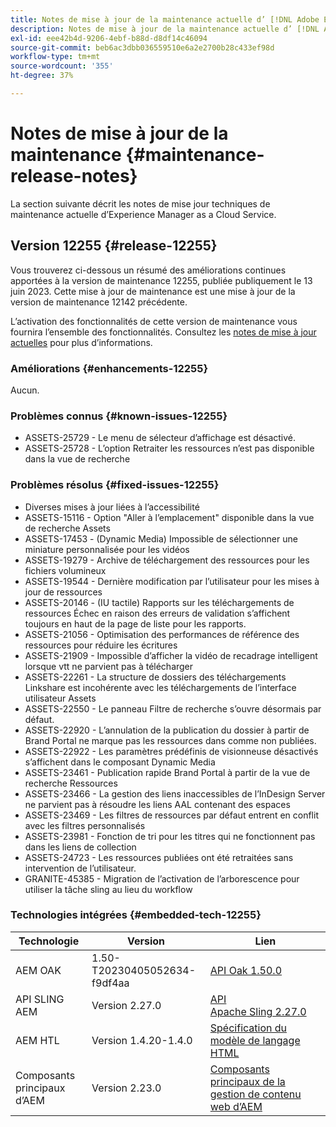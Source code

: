 ```yaml
---
title: Notes de mise à jour de la maintenance actuelle d’ [!DNL Adobe Experience Manager]  as a Cloud Service.
description: Notes de mise à jour de la maintenance actuelle d’ [!DNL Adobe Experience Manager]  as a Cloud Service.
exl-id: eee42b4d-9206-4ebf-b88d-d8df14c46094
source-git-commit: beb6ac3dbb036559510e6a2e2700b28c433ef98d
workflow-type: tm+mt
source-wordcount: '355'
ht-degree: 37%

---
```


# Notes de mise à jour de la maintenance {#maintenance-release-notes}

La section suivante décrit les notes de mise jour techniques de maintenance actuelle d’Experience Manager as a Cloud Service.

## Version 12255 {#release-12255}

Vous trouverez ci-dessous un résumé des améliorations continues apportées à la version de maintenance 12255, publiée publiquement le 13 juin 2023. Cette mise à jour de maintenance est une mise à jour de la version de maintenance 12142 précédente.

L’activation des fonctionnalités de cette version de maintenance vous fournira l’ensemble des fonctionnalités. Consultez les [notes de mise à jour actuelles](/help/release-notes/release-notes-cloud/release-notes-current.md) pour plus d’informations.

### Améliorations {#enhancements-12255}

Aucun.

### Problèmes connus {#known-issues-12255}

- ASSETS-25729 - Le menu de sélecteur d’affichage est désactivé.
- ASSETS-25728 - L’option Retraiter les ressources n’est pas disponible dans la vue de recherche

### Problèmes résolus {#fixed-issues-12255}

- Diverses mises à jour liées à l’accessibilité
- ASSETS-15116 - Option &quot;Aller à l’emplacement&quot; disponible dans la vue de recherche Assets
- ASSETS-17453 - (Dynamic Media) Impossible de sélectionner une miniature personnalisée pour les vidéos
- ASSETS-19279 - Archive de téléchargement des ressources pour les fichiers volumineux
- ASSETS-19544 - Dernière modification par l’utilisateur pour les mises à jour de ressources
- ASSETS-20146 - (IU tactile) Rapports sur les téléchargements de ressources Échec en raison des erreurs de validation s’affichent toujours en haut de la page de liste pour les rapports.
- ASSETS-21056 - Optimisation des performances de référence des ressources pour réduire les écritures
- ASSETS-21909 - Impossible d’afficher la vidéo de recadrage intelligent lorsque vtt ne parvient pas à télécharger
- ASSETS-22261 - La structure de dossiers des téléchargements Linkshare est incohérente avec les téléchargements de l’interface utilisateur Assets
- ASSETS-22550 - Le panneau Filtre de recherche s’ouvre désormais par défaut.
- ASSETS-22920 - L’annulation de la publication du dossier à partir de Brand Portal ne marque pas les ressources dans comme non publiées.
- ASSETS-22922 - Les paramètres prédéfinis de visionneuse désactivés s’affichent dans le composant Dynamic Media
- ASSETS-23461 - Publication rapide Brand Portal à partir de la vue de recherche Ressources
- ASSETS-23466 - La gestion des liens inaccessibles de l’InDesign Server ne parvient pas à résoudre les liens AAL contenant des espaces
- ASSETS-23469 - Les filtres de ressources par défaut entrent en conflit avec les filtres personnalisés
- ASSETS-23981 - Fonction de tri pour les titres qui ne fonctionnent pas dans les liens de collection
- ASSETS-24723 - Les ressources publiées ont été retraitées sans intervention de l’utilisateur.
- GRANITE-45385 - Migration de l’activation de l’arborescence pour utiliser la tâche sling au lieu du workflow

### Technologies intégrées {#embedded-tech-12255}

| Technologie | Version | Lien |
|---|---|---|
| AEM OAK | 1.50-T20230405052634-f9df4aa | [API Oak 1.50.0](https://www.javadoc.io/doc/org.apache.jackrabbit/oak-api/1.50.0/index.html) |
| API SLING AEM | Version 2.27.0 | [API Apache Sling 2.27.0](https://www.javadoc.io/doc/org.apache.sling/org.apache.sling.api/latest/index.html) |
| AEM HTL | Version 1.4.20-1.4.0 | [Spécification du modèle de langage HTML](https://github.com/adobe/htl-spec) |
| Composants principaux d’AEM | Version 2.23.0 | [Composants principaux de la gestion de contenu web d’AEM](https://github.com/adobe/aem-core-wcm-components) |
